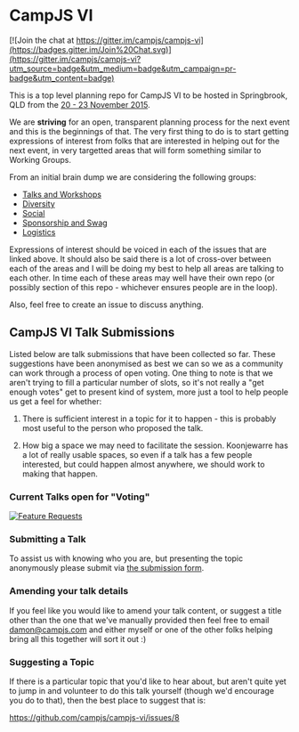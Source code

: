 # CampJS VI

[![Join the chat at https://gitter.im/campjs/campjs-vi](https://badges.gitter.im/Join%20Chat.svg)](https://gitter.im/campjs/campjs-vi?utm_source=badge&utm_medium=badge&utm_campaign=pr-badge&utm_content=badge)

This is a top level planning repo for CampJS VI to be hosted in Springbrook, QLD from the [20 - 23 November 2015](http://lanyrd.com/2015/campjsnews/save-to-calendar/).

We are __striving__ for an open, transparent planning process for the next event and this is the beginnings of that.  The very first thing to do is to start getting expressions of interest from folks that are interested in helping out for the next event, in very targetted areas that will form something similar to Working Groups.

From an initial brain dump we are considering the following groups:

- [Talks and Workshops](https://github.com/campjs/campjs-vi/issues/1)
- [Diversity](https://github.com/campjs/campjs-vi/issues/2)
- [Social](https://github.com/campjs/campjs-vi/issues/3)
- [Sponsorship and Swag](https://github.com/campjs/campjs-vi/issues/4)
- [Logistics](https://github.com/campjs/campjs-vi/issues/5)

Expressions of interest should be voiced in each of the issues that are linked above. It should also be said there is a lot of cross-over between each of the areas and I will be doing my best to help all areas are talking to each other.  In time each of these areas may well have their own repo (or possibly section of this repo - whichever ensures people are in the loop).

Also, feel free to create an issue to discuss anything.

## CampJS VI Talk Submissions

Listed below are talk submissions that have been collected so far.  These suggestions have been anonymised as best we can so we as a community can work through a process of open voting.  One thing to note is that we aren't trying to fill a particular number of slots, so it's not really a "get enough votes" get to present kind of system, more just a tool to help people us get a feel for whether:

1. There is sufficient interest in a topic for it to happen - this is probably most useful to the person who proposed the talk.

2. How big a space we may need to facilitate the session.  Koonjewarre has a lot of really usable spaces, so even if a talk has a few people interested, but could happen almost anywhere, we should work to making that happen.

### Current Talks open for "Voting"

[![Feature Requests](http://feathub.com/campjs/campjs-vi?format=svg)](http://feathub.com/campjs/campjs-vi)

### Submitting a Talk

To assist us with knowing who you are, but presenting the topic anonymously please submit via [the submission form](http://goo.gl/forms/3xensRuz2u).

### Amending your talk details

If you feel like you would like to amend your talk content, or suggest a title other than the one that we've manually provided then feel free to email [damon@campjs.com](mailto:damon@campjs.com) and either myself or one of the other folks helping bring all this together will sort it out :)

### Suggesting a Topic

If there is a particular topic that you'd like to hear about, but aren't quite yet to jump in and volunteer to do this talk yourself (though we'd encourage you do to that), then the best place to suggest that is:

<https://github.com/campjs/campjs-vi/issues/8>
